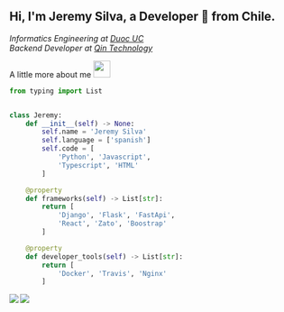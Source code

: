 ## Hi, I'm Jeremy Silva, a Developer 🚀 from Chile.

<p><em>
Informatics Engineering at <a href="https://www.duoc.cl/">Duoc UC</a><br>
Backend Developer at <a href="http://www.qin.cl/">Qin Technology</a><br>
</em></p>

A little more about me <img src="https://media.giphy.com/media/WUlplcMpOCEmTGBtBW/giphy.gif" width="30"> 
```python
from typing import List


class Jeremy:
    def __init__(self) -> None:
        self.name = 'Jeremy Silva'
        self.language = ['spanish']
        self.code = [
            'Python', 'Javascript',
            'Typescript', 'HTML'
        ]

    @property
    def frameworks(self) -> List[str]:
        return [
            'Django', 'Flask', 'FastApi',
            'React', 'Zato', 'Boostrap'
        ]

    @property
    def developer_tools(self) -> List[str]:
        return [
            'Docker', 'Travis', 'Nginx'
        ]

```

<div>
<a href="https://github-readme-stats.vercel.app/api?username=JeremyAndress&theme=tokyonight&show_icons=true">
  <img  align="left" src="https://github-readme-stats.vercel.app/api?username=JeremyAndress&theme=tokyonight&show_icons=true" />
</a>
<a href="https://github-readme-stats.vercel.app/api/top-langs/?username=JeremyAndress&hide=jupyter%20notebook&theme=tokyonight">
  <img align="left" src="https://github-readme-stats.vercel.app/api/top-langs/?username=JeremyAndress&hide=jupyter%20notebook&theme=tokyonight" />
</a>
</div>

